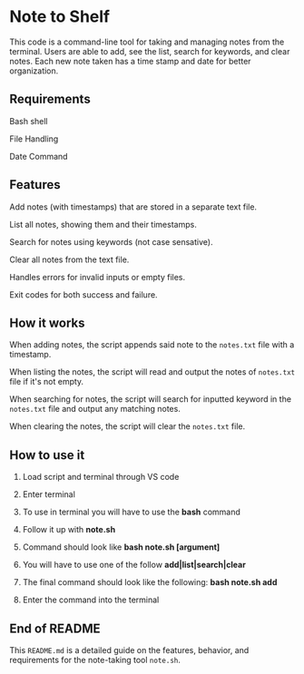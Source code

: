 # Note to Shelf
This code is a command-line tool for taking and managing notes from the terminal. Users are able to add, see the list, search for keywords, and clear notes. Each new note taken has a time stamp and date for better organization.

## Requirements
Bash shell

File Handling

Date Command

## Features
Add notes (with timestamps) that are stored in a separate text file. 

List all notes, showing them and their timestamps.

Search for notes using keywords (not case sensative).

Clear all notes from the text file.

Handles errors for invalid inputs or empty files.

Exit codes for both success and failure.

## How it works
When adding notes, the script appends said note to the `notes.txt` file with a timestamp.

When listing the notes, the script will read and output the notes of `notes.txt` file if it's not empty.

When searching for notes, the script will search for inputted keyword in the `notes.txt` file and output any matching notes.

When clearing the notes, the script will clear the `notes.txt` file.

## How to use it
1. Load script and terminal through VS code

2. Enter terminal

3. To use in terminal you will have to use the **bash** command

4. Follow it up with **note.sh**

5. Command should look like **bash note.sh [argument]**

6. You will have to use one of the follow **add|list|search|clear** 

7. The final command should look like the following: **bash note.sh add**

8. Enter the command into the terminal

## End of README
This `README.md` is a detailed guide on the features, behavior, and requirements for the note-taking tool `note.sh`. 
